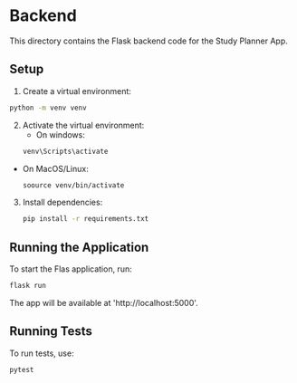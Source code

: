# Backend

This directory contains the Flask backend code for the Study Planner App.

## Setup

1. Create a virtual environment:
  ```bash
  python -m venv venv
  ```

2. Activate the virtual environment:
   - On windows:
    ```bash
    venv\Scripts\activate
    ```
  - On MacOS/Linux:
    ```bash
    soource venv/bin/activate
    ```

3. Install dependencies:
   ```bash
   pip install -r requirements.txt
   ```

## Running the Application

To start the Flas application, run:
```bash
flask run
```
The app will be available at 'http://localhost:5000'.

## Running Tests

To run tests, use:
```bash
pytest
```
